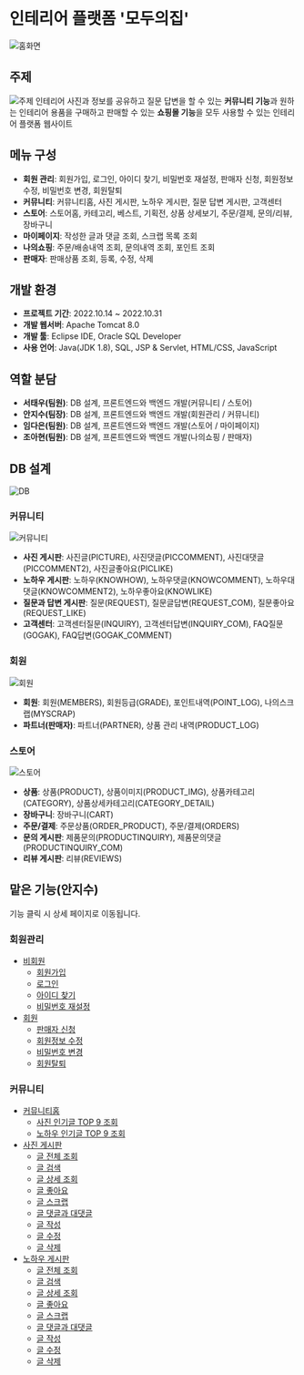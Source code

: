 # 인테리어 플랫폼 '모두의집'
![홈화면](https://user-images.githubusercontent.com/80879666/199145404-3e6fa3dd-90f5-450c-b2c4-cc36d1d22350.PNG)
## 주제
![주제](https://user-images.githubusercontent.com/80879666/199147728-4e32c104-48b9-4af8-91ed-c642aa92d40c.png)
인테리어 사진과 정보를 공유하고 질문 답변을 할 수 있는 **커뮤니티 기능**과 원하는 인테리어 용품을 구매하고 판매할 수 있는 **쇼핑몰 기능**을 모두 사용할 수 있는 인테리어 플랫폼 웹사이트
## 메뉴 구성
+ **회원 관리**: 회원가입, 로그인, 아이디 찾기, 비밀번호 재설정, 판매자 신청, 회원정보 수정, 비밀번호 변경, 회원탈퇴
+ **커뮤니티**: 커뮤니티홈, 사진 게시판, 노하우 게시판, 질문 답변 게시판, 고객센터
+ **스토어**: 스토어홈, 카테고리, 베스트, 기획전, 상품 상세보기, 주문/결제, 문의/리뷰, 장바구니
+ **마이페이지**: 작성한 글과 댓글 조회, 스크랩 목록 조회 
+ **나의쇼핑**: 주문/배송내역 조회, 문의내역 조회, 포인트 조회
+ **판매자**: 판매상품 조회, 등록, 수정, 삭제
## 개발 환경
+ **프로젝트 기간**: 2022.10.14 ~ 2022.10.31
+ **개발 웹서버**: Apache Tomcat 8.0
+ **개발 툴**: Eclipse IDE, Oracle SQL Developer
+ **사용 언어**: Java(JDK 1.8), SQL, JSP & Servlet, HTML/CSS, JavaScript
## 역할 분담
+ **서태우(팀원)**: DB 설계, 프론트엔드와 백엔드 개발(커뮤니티 / 스토어)
+ **안지수(팀장)**: DB 설계, 프론트엔드와 백엔드 개발(회원관리 / 커뮤니티)
+ **임다은(팀원)**: DB 설계, 프론트엔드와 백엔드 개발(스토어 / 마이페이지)
+ **조아현(팀원)**: DB 설계, 프론트엔드와 백엔드 개발(나의쇼핑 / 판매자)
## DB 설계
![DB](https://user-images.githubusercontent.com/80879666/199145974-cab664d9-335a-453b-ab99-45f1fbd72b27.png)
### 커뮤니티
![커뮤니티](https://user-images.githubusercontent.com/80879666/199147525-317ace81-9c84-4cbd-9552-55fca5bee402.png)
+ **사진 게시판**: 사진글(PICTURE), 사진댓글(PICCOMMENT), 사진대댓글(PICCOMMENT2), 사진글좋아요(PICLIKE)
+ **노하우 게시판**: 노하우(KNOWHOW), 노하우댓글(KNOWCOMMENT), 노하우대댓글(KNOWCOMMENT2), 노하우좋아요(KNOWLIKE)
+ **질문과 답변 게시판**: 질문(REQUEST), 질문글답변(REQUEST_COM), 질문좋아요(REQUEST_LIKE)
+ **고객센터**: 고객센터질문(INQUIRY), 고객센터답변(INQUIRY_COM), FAQ질문(GOGAK), FAQ답변(GOGAK_COMMENT)
### 회원
![회원](https://user-images.githubusercontent.com/80879666/199147533-1d75df47-bb53-4b8a-a17a-80d8b383a205.png)
+ **회원**: 회원(MEMBERS), 회원등급(GRADE), 포인트내역(POINT_LOG), 나의스크랩(MYSCRAP)
+ **파트너(판매자)**: 파트너(PARTNER), 상품 관리 내역(PRODUCT_LOG)
### 스토어
![스토어](https://user-images.githubusercontent.com/80879666/199147539-cf75f0c3-ff24-473c-8bf3-2009edf893f2.png)
+ **상품**: 상품(PRODUCT), 상품이미지(PRODUCT_IMG), 상품카테고리(CATEGORY), 상품상세카테고리(CATEGORY_DETAIL)
+ **장바구니**: 장바구니(CART)
+ **주문/결제**: 주문상품(ORDER_PRODUCT), 주문/결제(ORDERS)
+ **문의 게시판**: 제품문의(PRODUCTINQUIRY), 제품문의댓글(PRODUCTINQUIRY_COM)
+ **리뷰 게시판**: 리뷰(REVIEWS)
## 맡은 기능(안지수)
기능 클릭 시 상세 페이지로 이동됩니다.
### 회원관리 
+ [비회원](https://github.com/gee1suu/house/tree/main/WebContent/WEB-INF/member)
  + [회원가입](https://github.com/gee1suu/house/tree/main/WebContent/WEB-INF/member/#회원가입)
  + [로그인](https://github.com/gee1suu/house/tree/main/WebContent/WEB-INF/member/#로그인)
  + [아이디 찾기](https://github.com/gee1suu/house/tree/main/WebContent/WEB-INF/member/#아이디-찾기)
  + [비밀번호 재설정](https://github.com/gee1suu/house/tree/main/WebContent/WEB-INF/member/#비밀번호-재설정)
+ [회원](https://github.com/gee1suu/house/tree/main/WebContent/WEB-INF/mypage/myupdate)
  + [판매자 신청](https://github.com/gee1suu/house/tree/main/WebContent/WEB-INF/mypage/myupdate/#판매자-신청)
  + [회원정보 수정](https://github.com/gee1suu/house/tree/main/WebContent/WEB-INF/mypage/myupdate/#회원정보-수정)
  + [비밀번호 변경](https://github.com/gee1suu/house/tree/main/WebContent/WEB-INF/mypage/myupdate/#비밀번호-변경)
  + [회원탈퇴](https://github.com/gee1suu/house/tree/main/WebContent/WEB-INF/mypage/myupdate/#회원탈퇴)
### 커뮤니티
+ [커뮤니티홈](https://github.com/gee1suu/house/tree/main/WebContent/WEB-INF/community)
  + [사진 인기글 TOP 9 조회](https://github.com/gee1suu/house/tree/main/WebContent/WEB-INF/community/#사진-인기글-TOP-9-조회)
  + [노하우 인기글 TOP 9 조회](https://github.com/gee1suu/house/tree/main/WebContent/WEB-INF/community/#노하우-인기글-TOP-9-조회)
+ [사진 게시판](https://github.com/gee1suu/house/tree/main/WebContent/WEB-INF/community/picture)
  + [글 전체 조회](https://github.com/gee1suu/house/tree/main/WebContent/WEB-INF/community/picture/#글-전체-조회)
  + [글 검색](https://github.com/gee1suu/house/tree/main/WebContent/WEB-INF/community/picture/#글-검색)
  + [글 상세 조회](https://github.com/gee1suu/house/tree/main/WebContent/WEB-INF/community/picture/#글-상세-조회)
  + [글 좋아요](https://github.com/gee1suu/house/tree/main/WebContent/WEB-INF/community/picture/#글-좋아요)
  + [글 스크랩](https://github.com/gee1suu/house/tree/main/WebContent/WEB-INF/community/picture/#글-스크랩)
  + [글 댓글과 대댓글](https://github.com/gee1suu/house/tree/main/WebContent/WEB-INF/community/picture/#글-댓글과-대댓글)
  + [글 작성](https://github.com/gee1suu/house/tree/main/WebContent/WEB-INF/community/picture/#글-작성)
  + [글 수정](https://github.com/gee1suu/house/tree/main/WebContent/WEB-INF/community/picture/#글-수정)
  + [글 삭제](https://github.com/gee1suu/house/tree/main/WebContent/WEB-INF/community/picture/#글-삭제)
+ [노하우 게시판]()
  + [글 전체 조회]()
  + [글 검색]()
  + [글 상세 조회]()
  + [글 좋아요]()
  + [글 스크랩]()
  + [글 댓글과 대댓글]()
  + [글 작성]()
  + [글 수정]()
  + [글 삭제]()
